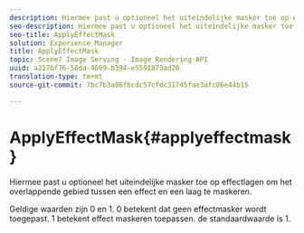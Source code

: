 ```yaml
---
description: Hiermee past u optioneel het uiteindelijke masker toe op effectlagen om het overlappende gebied tussen een effect en een laag te maskeren.
seo-description: Hiermee past u optioneel het uiteindelijke masker toe op effectlagen om het overlappende gebied tussen een effect en een laag te maskeren.
seo-title: ApplyEffectMask
solution: Experience Manager
title: ApplyEffectMask
topic: Scene7 Image Serving - Image Rendering API
uuid: a217bf76-58da-4609-b394-e5591873ad20
translation-type: tm+mt
source-git-commit: 7bc7b3a86fbcdc57cfdc31745fae3afc06e44b15

---
```



# ApplyEffectMask{#applyeffectmask}

Hiermee past u optioneel het uiteindelijke masker toe op effectlagen om het overlappende gebied tussen een effect en een laag te maskeren.

Geldige waarden zijn 0 en 1. 0 betekent dat geen effectmasker wordt toegepast. 1 betekent effect maskeren toepassen. de standaardwaarde is 1.
